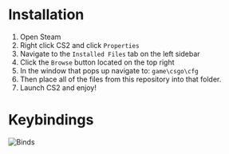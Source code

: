 # Installation

1. Open Steam
2. Right click CS2 and click `Properties`
3. Navigate to the `Installed Files` tab on the left sidebar
4. Click the `Browse` button located on the top right
5. In the window that pops up navigate to: `game\csgo\cfg`
6. Then place all of the files from this repository into that folder.
7. Launch CS2 and enjoy!

# Keybindings

![Binds](https://raw.githubusercontent.com/PINPAL/CSGO-Autoexec/master/readme/autoexec_console.png)
